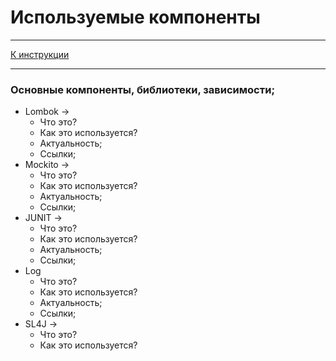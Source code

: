 # Используемые компоненты
***
[К инструкции](Instruction.md)
***

### Основные компоненты, библиотеки, зависимости;
* Lombok ->
    * Что это?
    * Как это используется?
    * Актуальность;
    * Ссылки;
* Mockito ->
    * Что это?
    * Как это используется?
    * Актуальность;
    * Ссылки;
* JUNIT ->
    * Что это?
    * Как это используется?
    * Актуальность;
    * Ссылки;
* Log
    * Что это?
    * Как это используется?
    * Актуальность;
    * Ссылки;
* SL4J ->
    * Что это?
    * Как это используется?